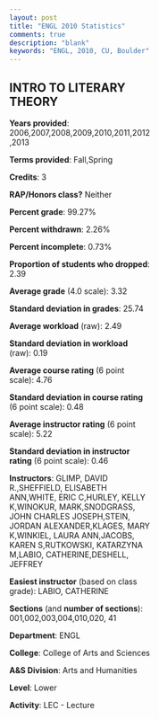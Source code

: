 ```yaml
---
layout: post
title: "ENGL 2010 Statistics"
comments: true
description: "blank"
keywords: "ENGL, 2010, CU, Boulder"
--- 
```

<head>
<script src="https://ajax.googleapis.com/ajax/libs/jquery/2.1.3/jquery.min.js"></script>
<script src="https://dl.dropboxusercontent.com/s/pc42nxpaw1ea4o9/highcharts.js?dl=0"></script>
<!-- <script src="../assets/js/highcharts.js"></script> -->
<style type="text/css">@font-face {
	font-family: "Bebas Neue";
	src: url(https://www.filehosting.org/file/details/544349/BebasNeue%20Regular.otf) format("opentype");
	}
	h1.Bebas { 
		font-family: "Bebas Neue", Verdana, Tahoma;
	}
</style>
</head>
<body>
	<div id="container" style="float: right; width: 45%; height: 88%; margin-left: 2.5%; margin-right: 2.5%;"></div>
	<script language="JavaScript">
		$(document).ready(function() {
		var chart = {type: 'column'};
		var title = {text: 'Grade Distribution'};
		var xAxis = {categories: ['A','B','C','D','F'],crosshair: true};
		var yAxis = {min: 0,title: {text: 'Percentage'}};
		var tooltip = {headerFormat: '<center><b><span style="font-size:20px">{point.key}</span></b></center>',
		               pointFormat: '<td style="padding:0"><b>{point.y:.1f}%</b></td>',
		               footerFormat: '</table>',shared: true,useHTML: true};
		var plotOptions = {column: {pointPadding: 0.0,borderWidth: 0}};  
		var credits = {enabled: false};var series= [{name: 'Percent',data: [52.44,36.75,7.55,1.48,1.78,]}];
		var json = {};
		json.chart = chart;
		json.title = title;
		json.tooltip = tooltip;
		json.xAxis = xAxis;
		json.yAxis = yAxis;  
		json.series = series;
		json.plotOptions = plotOptions;  
		json.credits = credits;
		$('#container').highcharts(json);
	});
	</script>
</body>
			   
## INTRO TO LITERARY THEORY

**Years provided**: 2006,2007,2008,2009,2010,2011,2012,2013

**Terms provided**: Fall,Spring

**Credits**: 3

**RAP/Honors class?** Neither

**Percent grade**: 99.27%

**Percent withdrawn**: 2.26%

**Percent incomplete**: 0.73%

**Proportion of students who dropped**: 2.39

**Average grade** (4.0 scale): 3.32

**Standard deviation in grades**: 25.74

**Average workload** (raw): 2.49

**Standard deviation in workload** (raw): 0.19

**Average course rating** (6 point scale): 4.76

**Standard deviation in course rating** (6 point scale): 0.48

**Average instructor rating** (6 point scale): 5.22

**Standard deviation in instructor rating** (6 point scale): 0.46

**Instructors**: GLIMP, DAVID R.,SHEFFIELD, ELISABETH ANN,WHITE, ERIC C,HURLEY, KELLY K,WINOKUR, MARK,SNODGRASS, JOHN CHARLES JOSEPH,STEIN, JORDAN ALEXANDER,KLAGES, MARY K,WINKIEL, LAURA ANN,JACOBS, KAREN S,RUTKOWSKI, KATARZYNA M,LABIO, CATHERINE,DESHELL, JEFFREY

**Easiest instructor** (based on class grade): LABIO, CATHERINE

**Sections** (and **number of sections**): 001,002,003,004,010,020, 41

**Department**: ENGL

**College**: College of Arts and Sciences

**A&S Division**: Arts and Humanities

**Level**: Lower

**Activity**: LEC - Lecture